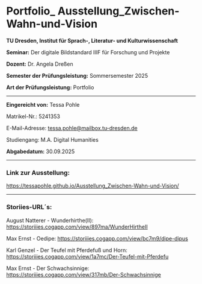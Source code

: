 # Portfolio_ Ausstellung_Zwischen-Wahn-und-Vision

**TU Dresden, Institut für Sprach-, Literatur- und Kulturwissenschaft**

**Seminar:** Der digitale Bildstandard IIIF für Forschung und Projekte

**Dozent:** Dr. Angela Dreßen

**Semester der Prüfungsleistung:** Sommersemester 2025

**Art der Prüfungsleistung:** Portfolio

***

**Eingereicht von:** 
Tessa Pohle

Matrikel-Nr.: 5241353

E-Mail-Adresse: tessa.pohle@mailbox.tu-dresden.de

Studiengang: M.A. Digital Humanities

**Abgabedatum:** 30.09.2025

***

### Link zur Ausstellung:
https://tessapohle.github.io/Ausstellung_Zwischen-Wahn-und-Vision/

***

### Storiies-URL´s:
August Natterer - Wunderhirthe(II): https://storiiies.cogapp.com/view/897ma/WunderHirtheII

Max Ernst - Oedipe: https://storiiies.cogapp.com/view/bc7m9/dipe-dipus

Karl Genzel - Der Teufel mit Pferdefuß und Horn: https://storiiies.cogapp.com/view/1a7mc/Der-Teufel-mit-Pferdefu

Max Ernst - Der Schwachsinnige: https://storiiies.cogapp.com/view/317mb/Der-Schwachsinnige
